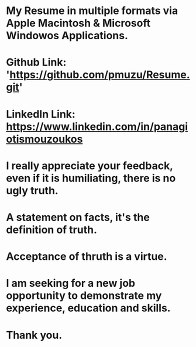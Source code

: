 # My Resume in multiple formats via Apple Macintosh & Microsoft Windowos Applications.
# Github Link: 'https://github.com/pmuzu/Resume.git'
# LinkedIn Link: https://www.linkedin.com/in/panagiotismouzoukos
# I really appreciate your feedback, even if it is humiliating, there is no ugly truth. 
# A statement on facts, it's the definition of truth.  
# Acceptance of thruth is a virtue.
# I am seeking for a new job opportunity to demonstrate my experience, education and skills. 
# Thank you.
